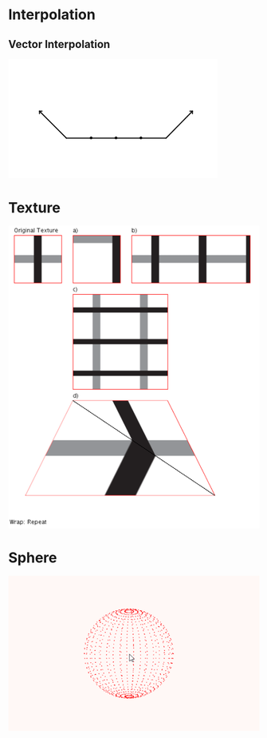 # Interpolation
## Vector Interpolation
![demo interpolation vector](https://github.com/mazenbesher/Processing/blob/master/media/demo_interpolation_vector.gif)

# Texture
![demo texture](https://github.com/mazenbesher/Processing/blob/master/media/demo_texture.gif)

# Sphere
![demo sphere](https://github.com/mazenbesher/Processing/blob/master/media/demo_sphere.gif)